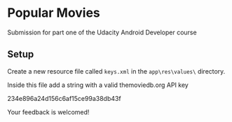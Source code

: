 # Popular Movies

Submission for part one of the Udacity Android Developer course

## Setup
Create a new resource file called `keys.xml` in the `app\res\values\` directory.

Inside this file add a string with a valid themoviedb.org API key

  <?xml version="1.0" encoding="utf-8"?>
  <resources>
      <string name="themoviedb_api_key">234e896a24d156c6af15ce99a38db43f</string>
  </resources>
  
Your feedback is welcomed!
